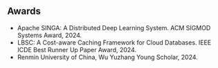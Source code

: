 ## Awards

<ul style="margin:0 0 5px;">
  <li><autocolor>Apache SINGA: A Distributed Deep Learning System. ACM SIGMOD Systems Award, 2024.</autocolor></li>
  <li><autocolor>LBSC: A Cost-aware Caching Framework for Cloud Databases. IEEE ICDE Best Runner Up Paper Award, 2024.</autocolor></li>
  <li><autocolor>Renmin University of China, Wu Yuzhang Young Scholar, 2024.</autocolor></li>
</ul>

